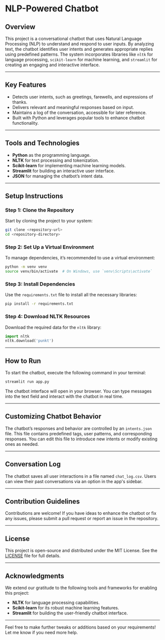 

# NLP-Powered Chatbot

## Overview  
This project is a conversational chatbot that uses Natural Language Processing (NLP) to understand and respond to user inputs. By analyzing text, the chatbot identifies user intents and generates appropriate replies using predefined patterns. The system incorporates libraries like `nltk` for language processing, `scikit-learn` for machine learning, and `streamlit` for creating an engaging and interactive interface.  

---

## Key Features  
- Detects user intents, such as greetings, farewells, and expressions of thanks.  
- Delivers relevant and meaningful responses based on input.  
- Maintains a log of the conversation, accessible for later reference.  
- Built with Python and leverages popular tools to enhance chatbot functionality.  

---

## Tools and Technologies  
- **Python** as the programming language.  
- **NLTK** for text processing and tokenization.  
- **Scikit-learn** for implementing machine learning models.  
- **Streamlit** for building an interactive user interface.  
- **JSON** for managing the chatbot’s intent data.  

---

## Setup Instructions  

### Step 1: Clone the Repository  
Start by cloning the project to your system:  
```bash  
git clone <repository-url>  
cd <repository-directory>  
```  

### Step 2: Set Up a Virtual Environment  
To manage dependencies, it’s recommended to use a virtual environment:  
```bash  
python -m venv venv  
source venv/bin/activate  # On Windows, use `venv\Scripts\activate`  
```  

### Step 3: Install Dependencies  
Use the `requirements.txt` file to install all the necessary libraries:  
```bash  
pip install -r requirements.txt  
```  

### Step 4: Download NLTK Resources  
Download the required data for the `nltk` library:  
```python  
import nltk  
nltk.download('punkt')  
```  

---

## How to Run  
To start the chatbot, execute the following command in your terminal:  
```bash  
streamlit run app.py  
```  
The chatbot interface will open in your browser. You can type messages into the text field and interact with the chatbot in real time.  

---

## Customizing Chatbot Behavior  
The chatbot’s responses and behavior are controlled by an `intents.json` file. This file contains predefined tags, user patterns, and corresponding responses. You can edit this file to introduce new intents or modify existing ones as needed.  

---

## Conversation Log  
The chatbot saves all user interactions in a file named `chat_log.csv`. Users can view their past conversations via an option in the app's sidebar.  

---

## Contribution Guidelines  
Contributions are welcome! If you have ideas to enhance the chatbot or fix any issues, please submit a pull request or report an issue in the repository.  

---

## License  
This project is open-source and distributed under the MIT License. See the [LICENSE](LICENSE) file for full details.  

---

## Acknowledgments  
We extend our gratitude to the following tools and frameworks for enabling this project:  
- **NLTK** for language processing capabilities.  
- **Scikit-learn** for its robust machine learning features.  
- **Streamlit** for building the user-friendly chatbot interface.  

---

Feel free to make further tweaks or additions based on your requirements! Let me know if you need more help.

